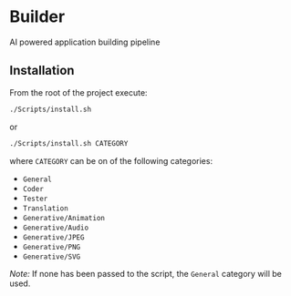 # Builder

AI powered application building pipeline

## Installation

From the root of the project execute:

```bash
./Scripts/install.sh
```

or

```bash
./Scripts/install.sh CATEGORY
```

where `CATEGORY` can be on of the following categories:

- `General`
- `Coder`
- `Tester`
- `Translation`
- `Generative/Animation`
- `Generative/Audio`
- `Generative/JPEG`
- `Generative/PNG`
- `Generative/SVG`

*Note:* If none has been passed to the script, the `General` category will be used.
